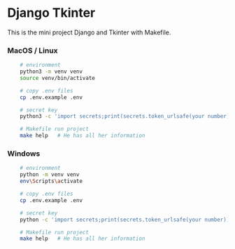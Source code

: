# Django Tkinter
This is the mini project Django and Tkinter with Makefile.

### MacOS / Linux ###
```bash
    # environment
    python3 -m venv venv
    source venv/bin/activate

    # copy .env files
    cp .env.example .env

    # secret key
    python3 -c 'import secrets;print(secrets.token_urlsafe(your number))'

    # Makefile run project
    make help   # He has all her information
```

### Windows ###
```bash
    # environment
    python -m venv venv
    env\Scripts\activate

    # copy .env files
    cp .env.example .env

    # secret key
    python -c 'import secrets;print(secrets.token_urlsafe(your number))'

    # Makefile run project
    make help   # He has all her information
```
